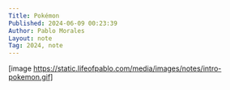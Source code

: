 ```yaml
---
Title: Pokémon
Published: 2024-06-09 00:23:39
Author: Pablo Morales
Layout: note
Tag: 2024, note
---
```

[image https://static.lifeofpablo.com/media/images/notes/intro-pokemon.gif]
